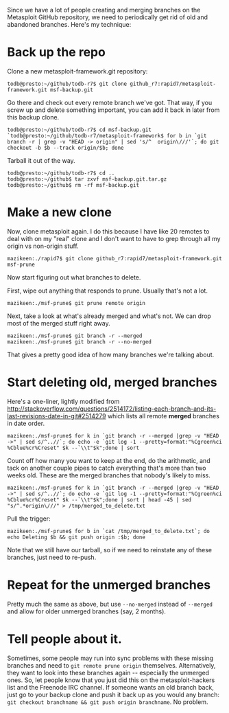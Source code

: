 Since we have a lot of people creating and merging branches on the Metasploit GitHub repository, we need to periodically get rid of old and abandoned branches. Here's my technique:

# Back up the repo

Clone a new metasploit-framework.git repository:

`todb@presto:~/github/todb-r7$ git clone github_r7:rapid7/metasploit-framework.git msf-backup.git`

Go there and check out every remote branch we've got. That way, if you screw up and delete something important, you can add it back in later from this backup clone.

```
todb@presto:~/github/todb-r7$ cd msf-backup.git
`todb@presto:~/github/todb-r7/metasploit-framework$ for b in `git branch -r | grep -v "HEAD -> origin" | sed 's/^  origin\///'`; do git checkout -b $b --track origin/$b; done
```

Tarball it out of the way.

```
todb@presto:~/github/todb-r7$ cd ..
todb@presto:~/github$ tar zxvf msf-backup.git.tar.gz
todb@presto:~/github$ rm -rf msf-backup.git
```

# Make a new clone

Now, clone metasploit again. I do this because I have like 20 remotes to deal with on my "real" clone and I don't want to have to grep through all my origin vs non-origin stuff.

`mazikeen:./rapid7$ git clone github_r7:rapid7/metasploit-framework.git msf-prune`

Now start figuring out what branches to delete.

First, wipe out anything that responds to prune. Usually that's not a lot.

`mazikeen:./msf-prune$ git prune remote origin`

Next, take a look at what's already merged and what's not. We can drop most of the merged stuff right away.

```
mazikeen:./msf-prune$ git branch -r --merged 
mazikeen:./msf-prune$ git branch -r --no-merged 
```

That gives a pretty good idea of how many branches we're talking about.

# Start deleting old, merged branches

Here's a one-liner, lightly modified from http://stackoverflow.com/questions/2514172/listing-each-branch-and-its-last-revisions-date-in-git#2514279 which lists all remote **merged** branches in date order.

```
mazikeen:./msf-prune$ for k in `git branch -r --merged |grep -v "HEAD ->" | sed s/^..//`; do echo -e `git log -1 --pretty=format:"%Cgreen%ci %Cblue%cr%Creset" $k --`\\t"$k";done | sort
```

Count off how many you want to keep at the end, do the arithmetic, and tack on another couple pipes to catch everything that's more than two weeks old. These are the merged branches that nobody's likely to miss.

```
mazikeen:./msf-prune$ for k in `git branch -r --merged |grep -v "HEAD ->" | sed s/^..//`; do echo -e `git log -1 --pretty=format:"%Cgreen%ci %Cblue%cr%Creset" $k --`\\t"$k";done | sort | head -45 | sed "s/^.*origin\///" > /tmp/merged_to_delete.txt
```

Pull the trigger:

```
mazikeen:./msf-prune$ for b in `cat /tmp/merged_to_delete.txt`; do echo Deleting $b && git push origin :$b; done
```

Note that we still have our tarball, so if we need to reinstate any of these branches, just need to re-push.

# Repeat for the unmerged branches

Pretty much the same as above, but use `--no-merged` instead of `--merged` and allow for older unmerged branches (say, 2 months).

# Tell people about it.

Sometimes, some people may run into sync problems with these missing branches and need to `git remote prune origin` themselves. Alternatively, they want to look into these branches again -- especially the unmerged ones. So, let people know that you just did this on the metasploit-hackers list and the Freenode IRC channel. If someone wants an old branch back, just go to your backup clone and push it back up as you would any branch: `git checkout branchname && git push origin branchname`. No problem.

